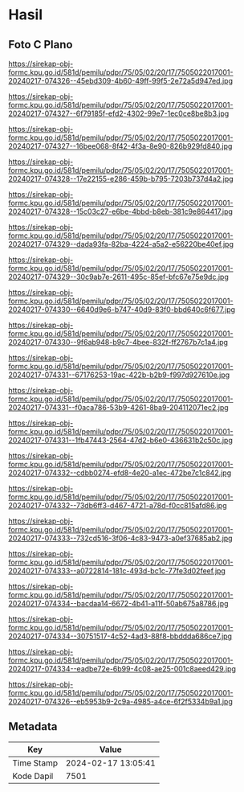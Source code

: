# Hasil

## Foto C Plano

https://sirekap-obj-formc.kpu.go.id/581d/pemilu/pdpr/75/05/02/20/17/7505022017001-20240217-074326--45ebd309-4b60-49ff-99f5-2e72a5d947ed.jpg

https://sirekap-obj-formc.kpu.go.id/581d/pemilu/pdpr/75/05/02/20/17/7505022017001-20240217-074327--6f79185f-efd2-4302-99e7-1ec0ce8be8b3.jpg

https://sirekap-obj-formc.kpu.go.id/581d/pemilu/pdpr/75/05/02/20/17/7505022017001-20240217-074327--16bee068-8f42-4f3a-8e90-826b929fd840.jpg

https://sirekap-obj-formc.kpu.go.id/581d/pemilu/pdpr/75/05/02/20/17/7505022017001-20240217-074328--17e22155-e286-459b-b795-7203b737d4a2.jpg

https://sirekap-obj-formc.kpu.go.id/581d/pemilu/pdpr/75/05/02/20/17/7505022017001-20240217-074328--15c03c27-e6be-4bbd-b8eb-381c9e864417.jpg

https://sirekap-obj-formc.kpu.go.id/581d/pemilu/pdpr/75/05/02/20/17/7505022017001-20240217-074329--dada93fa-82ba-4224-a5a2-e56220be40ef.jpg

https://sirekap-obj-formc.kpu.go.id/581d/pemilu/pdpr/75/05/02/20/17/7505022017001-20240217-074329--30c9ab7e-2611-495c-85ef-bfc67e75e9dc.jpg

https://sirekap-obj-formc.kpu.go.id/581d/pemilu/pdpr/75/05/02/20/17/7505022017001-20240217-074330--6640d9e6-b747-40d9-83f0-bbd640c6f677.jpg

https://sirekap-obj-formc.kpu.go.id/581d/pemilu/pdpr/75/05/02/20/17/7505022017001-20240217-074330--9f6ab948-b9c7-4bee-832f-ff2767b7c1a4.jpg

https://sirekap-obj-formc.kpu.go.id/581d/pemilu/pdpr/75/05/02/20/17/7505022017001-20240217-074331--67176253-19ac-422b-b2b9-f997d927610e.jpg

https://sirekap-obj-formc.kpu.go.id/581d/pemilu/pdpr/75/05/02/20/17/7505022017001-20240217-074331--f0aca786-53b9-4261-8ba9-204112071ec2.jpg

https://sirekap-obj-formc.kpu.go.id/581d/pemilu/pdpr/75/05/02/20/17/7505022017001-20240217-074331--1fb47443-2564-47d2-b6e0-436631b2c50c.jpg

https://sirekap-obj-formc.kpu.go.id/581d/pemilu/pdpr/75/05/02/20/17/7505022017001-20240217-074332--cdbb0274-efd8-4e20-a1ec-472be7c1c842.jpg

https://sirekap-obj-formc.kpu.go.id/581d/pemilu/pdpr/75/05/02/20/17/7505022017001-20240217-074332--73db6ff3-d467-4721-a78d-f0cc815afd86.jpg

https://sirekap-obj-formc.kpu.go.id/581d/pemilu/pdpr/75/05/02/20/17/7505022017001-20240217-074333--732cd516-3f06-4c83-9473-a0ef37685ab2.jpg

https://sirekap-obj-formc.kpu.go.id/581d/pemilu/pdpr/75/05/02/20/17/7505022017001-20240217-074333--a0722814-181c-493d-bc1c-77fe3d02feef.jpg

https://sirekap-obj-formc.kpu.go.id/581d/pemilu/pdpr/75/05/02/20/17/7505022017001-20240217-074334--bacdaa14-6672-4b41-a11f-50ab675a8786.jpg

https://sirekap-obj-formc.kpu.go.id/581d/pemilu/pdpr/75/05/02/20/17/7505022017001-20240217-074334--30751517-4c52-4ad3-88f8-bbddda686ce7.jpg

https://sirekap-obj-formc.kpu.go.id/581d/pemilu/pdpr/75/05/02/20/17/7505022017001-20240217-074334--eadbe72e-6b99-4c08-ae25-001c8aeed429.jpg

https://sirekap-obj-formc.kpu.go.id/581d/pemilu/pdpr/75/05/02/20/17/7505022017001-20240217-074326--eb5953b9-2c9a-4985-a4ce-6f2f5334b9a1.jpg


## Metadata

| Key        | Value               |
| ---------- | ------------------- |
| Time Stamp | 2024-02-17 13:05:41 |
| Kode Dapil | 7501                |



